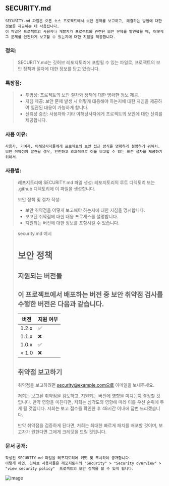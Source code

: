## SECURITY.md
```
SECURITY.md 파일은 오픈 소스 프로젝트에서 보안 문제를 보고하고, 해결하는 방법에 대한 정보를 제공하는 데 사용됩니다.
이 파일은 프로젝트의 사용자나 개발자가 프로젝트와 관련된 보안 문제를 발견했을 때, 어떻게 그 문제를 안전하게 보고할 수 있는지에 대한 지침을 제공합니다.
```

### 정의:
> SECURITY.md는 깃허브 레포지토리에 포함될 수 있는 파일로, 프로젝트의 보안 정책과 절차에 대한 정보를 담고 있습니다.

### 특장점:
> * 투명성: 프로젝트의 보안 절차와 정책에 대한 명확한 정보 제공.
> * 지침 제공: 보안 문제 발생 시 어떻게 대응해야 하는지에 대한 지침을 제공하여 일관된 대응이 가능하게 합니다.
> * 신뢰성 증진: 사용자와 기타 이해당사자에게 프로젝트의 보안에 대한 신뢰를 제공합니다.


### 사용 이유:
```
사용자, 기여자, 이해당사자들에게 프로젝트의 보안 접근 방식을 명확하게 설명하기 위해서.
보안 취약점이 발견될 경우, 안전하고 효과적으로 이를 보고할 수 있는 표준 절차를 제공하기 위해서.
```
### 사용법:
> 레포지토리에 SECURITY.md 파일 생성: 레포지토리의 루트 디렉토리 또는 .github 디렉토리에 이 파일을 생성합니다.
>
> 보안 정책 및 절차 작성:
>   - 보안 취약점을 어떻게 보고해야 하는지에 대한 지침을 명시합니다.
>   - 보고된 취약점에 대한 대응 프로세스를 설명합니다.
>   - 지원되는 버전에 대한 정보를 포함시킬 수 있습니다.
>

> security.md 예시
> # 보안 정책
> ## 지원되는 버전들
> ## 이 프로젝트에서 배포하는 버전 중 보안 취약점 검사를 수행한 버전은 다음과 같습니다.
> | 버전 | 지원 여부           |
> | ---- | ------------------ |
> | 1.2.x  | :white_check_mark: |
> | 1.1.x  | :x:                |
> | 1.0.x  | :white_check_mark: |
> | < 1.0  | :x:                |
> 
> ## 취약점 보고하기
> 
> 취약점을 보고하려면 security@example.com으로 이메일을 보내주세요.
> 
> 저희는 보고된 취약점을 검토하고, 지원되는 버전에 영향을 미치는지 결정할 것입니다. 만약 영향을 미친다면, 저희는 심각도와 영향에 따라 이를 우선 순위에 두게 될 것입니다. 저희는 보고 접수를 확인한 후 48시간 이내에 답변 드리겠습니다.
> 
> 만약 취약점을 검증하게 된다면, 저희는 최대한 빠르게 패치를 배포할 것이며, 보고자가 원한다면 그에게 크레딧을 드릴 것입니다.


### 문서 공개:
```
작성된 SECURITY.md 파일을 레포지토리에 커밋 및 푸시하여 공개합니다.
이렇게 하면, 깃허브 사용자들은 레포지토리의 "Security" > "Security overview" > "view security policy"  프로젝트의 보안 정책을 볼 수 있게 됩니다.
```


![image](https://github.com/gon1942/how2github/assets/31919227/82e0d227-b450-44bb-8cfb-b114079b4ffa)
